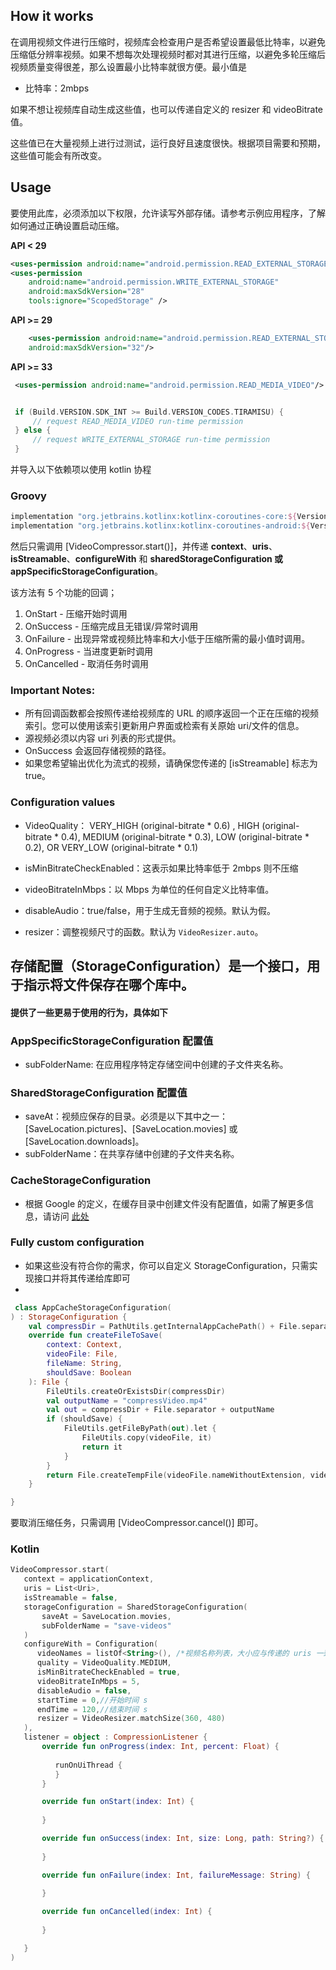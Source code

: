 ## How it works
在调用视频文件进行压缩时，视频库会检查用户是否希望设置最低比特率，以避免压缩低分辨率视频。如果不想每次处理视频时都对其进行压缩，以避免多轮压缩后视频质量变得很差，那么设置最小比特率就很方便。最小值是
* 比特率：2mbps

如果不想让视频库自动生成这些值，也可以传递自定义的 resizer 和 videoBitrate 值。

这些值已在大量视频上进行过测试，运行良好且速度很快。根据项目需要和预期，这些值可能会有所改变。

Usage
--------
要使用此库，必须添加以下权限，允许读写外部存储。请参考示例应用程序，了解如何通过正确设置启动压缩。

**API < 29**

```xml
<uses-permission android:name="android.permission.READ_EXTERNAL_STORAGE"/>
<uses-permission
    android:name="android.permission.WRITE_EXTERNAL_STORAGE"
    android:maxSdkVersion="28"
    tools:ignore="ScopedStorage" />
```

**API >= 29**

```xml
    <uses-permission android:name="android.permission.READ_EXTERNAL_STORAGE"
    android:maxSdkVersion="32"/>
```

**API >= 33**

```xml
 <uses-permission android:name="android.permission.READ_MEDIA_VIDEO"/>
```

```kotlin

 if (Build.VERSION.SDK_INT >= Build.VERSION_CODES.TIRAMISU) {
     // request READ_MEDIA_VIDEO run-time permission
 } else {
     // request WRITE_EXTERNAL_STORAGE run-time permission
 }
```

并导入以下依赖项以使用 kotlin 协程
### Groovy
```groovy
implementation "org.jetbrains.kotlinx:kotlinx-coroutines-core:${Version.coroutines}"
implementation "org.jetbrains.kotlinx:kotlinx-coroutines-android:${Version.coroutines}"
```

然后只需调用 [VideoCompressor.start()]，并传递 **context**、**uris**、**isStreamable**、**configureWith** 和 **sharedStorageConfiguration 或 appSpecificStorageConfiguration**。

该方法有 5 个功能的回调；
1) OnStart - 压缩开始时调用
2) OnSuccess - 压缩完成且无错误/异常时调用
3) OnFailure - 出现异常或视频比特率和大小低于压缩所需的最小值时调用。
4) OnProgress - 当进度更新时调用
5) OnCancelled - 取消任务时调用

### Important Notes:

- 所有回调函数都会按照传递给视频库的 URL 的顺序返回一个正在压缩的视频索引。您可以使用该索引更新用户界面或检索有关原始 uri/文件的信息。
- 源视频必须以内容 uri 列表的形式提供。
- OnSuccess 会返回存储视频的路径。
- 如果您希望输出优化为流式的视频，请确保您传递的 [isStreamable] 标志为 true。

### Configuration values

- VideoQuality： VERY_HIGH (original-bitrate * 0.6) , HIGH (original-bitrate * 0.4), MEDIUM (original-bitrate * 0.3), LOW (original-bitrate * 0.2), OR VERY_LOW (original-bitrate * 0.1)

- isMinBitrateCheckEnabled：这表示如果比特率低于 2mbps 则不压缩

- videoBitrateInMbps：以 Mbps 为单位的任何自定义比特率值。

- disableAudio：true/false，用于生成无音频的视频。默认为假。

- resizer：调整视频尺寸的函数。默认为 `VideoResizer.auto`。

## 存储配置（StorageConfiguration）是一个接口，用于指示将文件保存在哪个库中。

#### 提供了一些更易于使用的行为，具体如下

### AppSpecificStorageConfiguration 配置值

- subFolderName: 在应用程序特定存储空间中创建的子文件夹名称。

### SharedStorageConfiguration 配置值

- saveAt：视频应保存的目录。必须是以下其中之一：[SaveLocation.pictures]、[SaveLocation.movies] 或 [SaveLocation.downloads]。
- subFolderName：在共享存储中创建的子文件夹名称。

### CacheStorageConfiguration
- 根据 Google 的定义，在缓存目录中创建文件没有配置值，如需了解更多信息，请访问 [此处](https://developer.android.com/training/data-storage/app-specific?hl=es-419)
### Fully custom configuration
- 如果这些没有符合你的需求，你可以自定义 StorageConfiguration，只需实现接口并将其传递给库即可
- 
```kotlin
 class AppCacheStorageConfiguration(
) : StorageConfiguration {
    val compressDir = PathUtils.getInternalAppCachePath() + File.separator + "compress"
    override fun createFileToSave(
        context: Context,
        videoFile: File,
        fileName: String,
        shouldSave: Boolean
    ): File {
        FileUtils.createOrExistsDir(compressDir)
        val outputName = "compressVideo.mp4"
        val out = compressDir + File.separator + outputName
        if (shouldSave) {
            FileUtils.getFileByPath(out).let {
                FileUtils.copy(videoFile, it)
                return it
            }
        }
        return File.createTempFile(videoFile.nameWithoutExtension, videoFile.extension)
    }

}

```

要取消压缩任务，只需调用 [VideoCompressor.cancel()] 即可。

### Kotlin

```kotlin
VideoCompressor.start(
   context = applicationContext, 
   uris = List<Uri>, 
   isStreamable = false, 
   storageConfiguration = SharedStorageConfiguration(
       saveAt = SaveLocation.movies, 
       subFolderName = "save-videos" 
   )
   configureWith = Configuration(
      videoNames = listOf<String>(), /*视频名称列表，大小应与传递的 uris 一致*/
      quality = VideoQuality.MEDIUM,
      isMinBitrateCheckEnabled = true,
      videoBitrateInMbps = 5, 
      disableAudio = false,
      startTime = 0,//开始时间 s
      endTime = 120,//结束时间 s
      resizer = VideoResizer.matchSize(360, 480)
   ),
   listener = object : CompressionListener {
       override fun onProgress(index: Int, percent: Float) {
          
          runOnUiThread {
          }
       }

       override fun onStart(index: Int) {
          
       }

       override fun onSuccess(index: Int, size: Long, path: String?) {
        
       }

       override fun onFailure(index: Int, failureMessage: String) {
         
       }

       override fun onCancelled(index: Int) {
         
       }

   }
)
```
